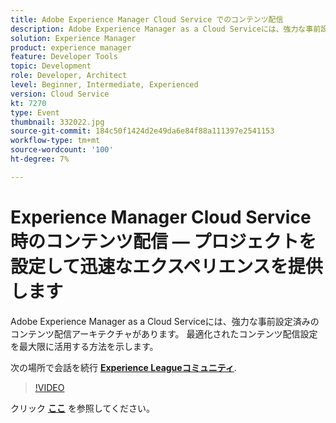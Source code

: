 ```yaml
---
title: Adobe Experience Manager Cloud Service でのコンテンツ配信
description: Adobe Experience Manager as a Cloud Serviceには、強力な事前設定済みのコンテンツ配信アーキテクチャがあります。 最適化されたコンテンツ配信設定を最大限に活用する方法を示します。 このセッションは、Adobe Developers Live Content イベントの一部として配信されました。
solution: Experience Manager
product: experience manager
feature: Developer Tools
topic: Development
role: Developer, Architect
level: Beginner, Intermediate, Experienced
version: Cloud Service
kt: 7270
type: Event
thumbnail: 332022.jpg
source-git-commit: 184c50f1424d2e49da6e84f88a111397e2541153
workflow-type: tm+mt
source-wordcount: '100'
ht-degree: 7%

---
```



# Experience Manager Cloud Service時のコンテンツ配信 — プロジェクトを設定して迅速なエクスペリエンスを提供します

Adobe Experience Manager as a Cloud Serviceには、強力な事前設定済みのコンテンツ配信アーキテクチャがあります。 最適化されたコンテンツ配信設定を最大限に活用する方法を示します。

次の場所で会話を続行 **[Experience Leagueコミュニティ](http://adobe.ly/36Yd3v6)**.

>[!VIDEO](https://video.tv.adobe.com/v/332022/?quality=12&learn=on&hidetitle=true)

クリック **[ここ](/help/adobe-developers-live/assets/content-delivery-on-aemcs.pdf)** を参照してください。
